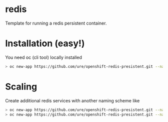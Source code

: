 # redis

Template for running a redis persistent container.

# Installation (easy!)

You need oc (cli tool) locally installed

```sh
> oc new-app https://github.com/ure/openshift-redis-presistent.git --name=redis
```

# Scaling

Create additional redis services with another naming scheme like

```sh
> oc new-app https://github.com/ure/openshift-redis-presistent.git --name=redis0
> oc new-app https://github.com/ure/openshift-redis-presistent.git --name=redis1
```
